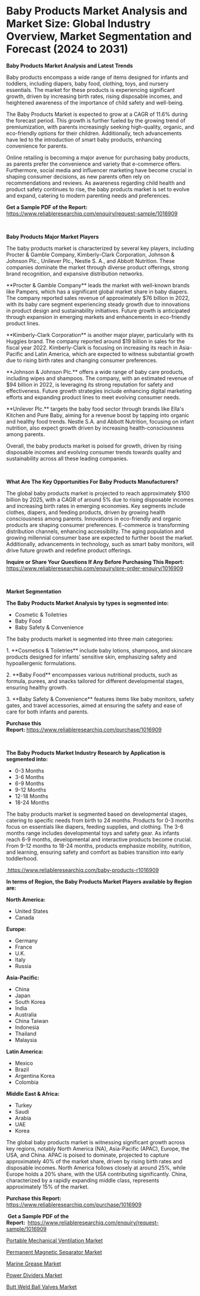 <p><h1>Baby Products Market Analysis and Market Size: Global Industry Overview, Market Segmentation and Forecast (2024 to 2031)</h1></p><p><strong>Baby Products Market Analysis and Latest Trends</strong></p>
<p><p>Baby products encompass a wide range of items designed for infants and toddlers, including diapers, baby food, clothing, toys, and nursery essentials. The market for these products is experiencing significant growth, driven by increasing birth rates, rising disposable incomes, and heightened awareness of the importance of child safety and well-being. </p><p>The Baby Products Market is expected to grow at a CAGR of 11.6% during the forecast period. This growth is further fueled by the growing trend of premiumization, with parents increasingly seeking high-quality, organic, and eco-friendly options for their children. Additionally, tech advancements have led to the introduction of smart baby products, enhancing convenience for parents. </p><p>Online retailing is becoming a major avenue for purchasing baby products, as parents prefer the convenience and variety that e-commerce offers. Furthermore, social media and influencer marketing have become crucial in shaping consumer decisions, as new parents often rely on recommendations and reviews. As awareness regarding child health and product safety continues to rise, the baby products market is set to evolve and expand, catering to modern parenting needs and preferences.</p></p>
<p><strong>Get a Sample PDF of the Report:&nbsp;</strong> <a href="https://www.reliableresearchiq.com/enquiry/request-sample/1016909?utm_campaign=100&utm_medium=2&utm_source=Github&utm_content=ia&utm_term=17112024&utm_id=baby-products">https://www.reliableresearchiq.com/enquiry/request-sample/1016909</a></p>
<p>&nbsp;</p>
<p><strong>Baby Products Major Market Players</strong></p>
<p><p>The baby products market is characterized by several key players, including Procter & Gamble Company, Kimberly-Clark Corporation, Johnson & Johnson Plc., Unilever Plc., Nestle S. A., and Abbott Nutrition. These companies dominate the market through diverse product offerings, strong brand recognition, and expansive distribution networks.</p><p>**Procter & Gamble Company** leads the market with well-known brands like Pampers, which has a significant global market share in baby diapers. The company reported sales revenue of approximately $76 billion in 2022, with its baby care segment experiencing steady growth due to innovations in product design and sustainability initiatives. Future growth is anticipated through expansion in emerging markets and enhancements in eco-friendly product lines.</p><p>**Kimberly-Clark Corporation** is another major player, particularly with its Huggies brand. The company reported around $19 billion in sales for the fiscal year 2022. Kimberly-Clark is focusing on increasing its reach in Asia-Pacific and Latin America, which are expected to witness substantial growth due to rising birth rates and changing consumer preferences.</p><p>**Johnson & Johnson Plc.** offers a wide range of baby care products, including wipes and shampoos. The company, with an estimated revenue of $94 billion in 2022, is leveraging its strong reputation for safety and effectiveness. Future growth strategies include enhancing digital marketing efforts and expanding product lines to meet evolving consumer needs.</p><p>**Unilever Plc.** targets the baby food sector through brands like Ella's Kitchen and Pure Baby, aiming for a revenue boost by tapping into organic and healthy food trends. Nestle S.A. and Abbott Nutrition, focusing on infant nutrition, also expect growth driven by increasing health-consciousness among parents.</p><p>Overall, the baby products market is poised for growth, driven by rising disposable incomes and evolving consumer trends towards quality and sustainability across all these leading companies.</p></p>
<p>&nbsp;</p>
<p><strong>What Are The Key Opportunities For Baby Products Manufacturers?</strong></p>
<p><p>The global baby products market is projected to reach approximately $100 billion by 2025, with a CAGR of around 5% due to rising disposable incomes and increasing birth rates in emerging economies. Key segments include clothes, diapers, and feeding products, driven by growing health consciousness among parents. Innovations in eco-friendly and organic products are shaping consumer preferences. E-commerce is transforming distribution channels, enhancing accessibility. The aging population and growing millennial consumer base are expected to further boost the market. Additionally, advancements in technology, such as smart baby monitors, will drive future growth and redefine product offerings.</p></p>
<p><strong>Inquire or Share Your Questions If Any Before Purchasing This Report:</strong> <a href="https://www.reliableresearchiq.com/enquiry/pre-order-enquiry/1016909?utm_campaign=100&utm_medium=2&utm_source=Github&utm_content=ia&utm_term=17112024&utm_id=baby-products">https://www.reliableresearchiq.com/enquiry/pre-order-enquiry/1016909</a></p>
<p>&nbsp;</p>
<p><strong>Market Segmentation</strong></p>
<p><strong>The Baby Products Market Analysis by types is segmented into:</strong></p>
<p><ul><li>Cosmetic & Toiletries</li><li>Baby Food</li><li>Baby Safety & Convenience</li></ul></p>
<p><p>The baby products market is segmented into three main categories: </p><p>1. **Cosmetics & Toiletries** include baby lotions, shampoos, and skincare products designed for infants’ sensitive skin, emphasizing safety and hypoallergenic formulations.</p><p>2. **Baby Food** encompasses various nutritional products, such as formula, purees, and snacks tailored for different developmental stages, ensuring healthy growth.</p><p>3. **Baby Safety & Convenience** features items like baby monitors, safety gates, and travel accessories, aimed at ensuring the safety and ease of care for both infants and parents.</p></p>
<p><strong>Purchase this Report:&nbsp;</strong><a href="https://www.reliableresearchiq.com/purchase/1016909?utm_campaign=100&utm_medium=2&utm_source=Github&utm_content=ia&utm_term=17112024&utm_id=baby-products">https://www.reliableresearchiq.com/purchase/1016909</a></p>
<p>&nbsp;</p>
<p><strong>The Baby Products Market Industry Research by Application is segmented into:</strong></p>
<p><ul><li>0-3 Months</li><li>3-6 Months</li><li>6-9 Months</li><li>9-12 Months</li><li>12-18 Months</li><li>18-24 Months</li></ul></p>
<p><p>The baby products market is segmented based on developmental stages, catering to specific needs from birth to 24 months. Products for 0-3 months focus on essentials like diapers, feeding supplies, and clothing. The 3-6 months range includes developmental toys and safety gear. As infants reach 6-9 months, developmental and interactive products become crucial. From 9-12 months to 18-24 months, products emphasize mobility, nutrition, and learning, ensuring safety and comfort as babies transition into early toddlerhood.</p></p>
<p><a href="https://www.reliableresearchiq.com/baby-products-r1016909?utm_campaign=100&utm_medium=2&utm_source=Github&utm_content=ia&utm_term=17112024&utm_id=baby-products">&nbsp;https://www.reliableresearchiq.com/baby-products-r1016909</a></p>
<p><strong>In terms of Region, the Baby Products Market Players available by Region are:</strong></p>
<p>
    <p> <strong> North America: </strong>
        <ul>
            <li>United States</li>
            <li>Canada</li>
        </ul>
        </p> 
    <p> <strong> Europe: </strong>
        <ul>
            <li>Germany</li>
            <li>France</li>
            <li>U.K.</li>
            <li>Italy</li>
            <li>Russia</li>
        </ul>
        </p> 
    <p> <strong> Asia-Pacific: </strong>
        <ul>
            <li>China</li>
            <li>Japan</li>
            <li>South Korea</li>
            <li>India</li>
            <li>Australia</li>
            <li>China Taiwan</li>
            <li>Indonesia</li>
            <li>Thailand</li>
            <li>Malaysia</li>
        </ul>
        </p> 
    <p> <strong> Latin America: </strong>
        <ul>
            <li>Mexico</li>
            <li>Brazil</li>
            <li>Argentina Korea</li>
            <li>Colombia</li>
        </ul>
        </p> 
    <p> <strong> Middle East & Africa: </strong>
        <ul>
            <li>Turkey</li>
            <li>Saudi</li>
            <li>Arabia</li>
            <li>UAE</li>
            <li>Korea</li>
        </ul>
    </p>
    </p>
<p><p>The global baby products market is witnessing significant growth across key regions, notably North America (NA), Asia-Pacific (APAC), Europe, the USA, and China. APAC is poised to dominate, projected to capture approximately 40% of the market share, driven by rising birth rates and disposable incomes. North America follows closely at around 25%, while Europe holds a 20% share, with the USA contributing significantly. China, characterized by a rapidly expanding middle class, represents approximately 15% of the market.</p></p>
<p><strong>Purchase this Report: </strong><a href="https://www.reliableresearchiq.com/purchase/1016909?utm_campaign=100&utm_medium=2&utm_source=Github&utm_content=ia&utm_term=17112024&utm_id=baby-products">https://www.reliableresearchiq.com/purchase/1016909</a></p>
<p>&nbsp;<strong>Get a Sample PDF of the Report:&nbsp;&nbsp;</strong><a href="https://www.reliableresearchiq.com/enquiry/request-sample/1016909?utm_campaign=100&utm_medium=2&utm_source=Github&utm_content=ia&utm_term=17112024&utm_id=baby-products">https://www.reliableresearchiq.com/enquiry/request-sample/1016909</a></p>
<p><strong></strong></p>
<p><p><a href="https://www.linkedin.com/pulse/global-perspectives-portable-mechanical-ventilation-oogpe?utm_campaign=100&utm_medium=2&utm_source=Github&utm_content=ia&utm_term=17112024&utm_id=baby-products">Portable Mechanical Ventilation Market</a></p><p><a href="https://www.linkedin.com/pulse/emerging-technologies-reshaping-permanent-magnetic-separator-7ka5e?utm_campaign=100&utm_medium=2&utm_source=Github&utm_content=ia&utm_term=17112024&utm_id=baby-products">Permanent Magnetic Separator Market</a></p><p><a href="https://issuu.com/reportprime-2/docs/marine-grease-market-size-2030.pptx_8d7e84d854710c?utm_campaign=100&utm_medium=2&utm_source=Github&utm_content=ia&utm_term=17112024&utm_id=baby-products">Marine Grease Market</a></p><p><a href="https://www.linkedin.com/pulse/exploring-power-dividers-market-dynamics-global-trends-rxfve?utm_campaign=100&utm_medium=2&utm_source=Github&utm_content=ia&utm_term=17112024&utm_id=baby-products">Power Dividers Market</a></p><p><a href="https://issuu.com/reportprime-2/docs/butt-weld-ball-valves-market-size-2_c32083ed574511?utm_campaign=100&utm_medium=2&utm_source=Github&utm_content=ia&utm_term=17112024&utm_id=baby-products">Butt Weld Ball Valves Market</a></p></p>